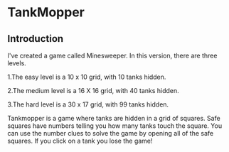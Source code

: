 # TankMopper

## Introduction

I've created a game called Minesweeper. In this version, there are three levels.

1.The easy level is a 10 x 10 grid, with 10 tanks hidden.

2.The medium level is a 16 X 16 grid, with 40 tanks hidden.

3.The hard level is a 30 x 17 grid, with 99 tanks hidden.

Tankmopper is a game where tanks are hidden in a grid of squares. Safe squares have numbers telling you how many tanks touch the square. You can use the number clues to solve the game by opening all of the safe squares. If you click on a tank you lose the game!
